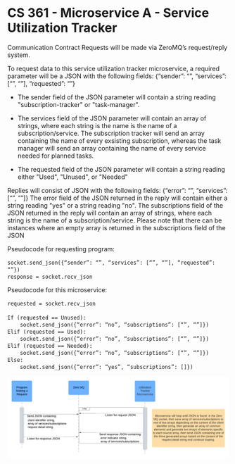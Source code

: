 # CS 361 - Microservice A - Service Utilization Tracker
 
 Communication Contract
 Requests will be made via ZeroMQ’s request/reply system. 

 To request data to this service utilization tracker microservice, a required parameter will be a JSON with the following fields:
    {“sender”: “”, “services”: [“”, “”], “requested”: “”}

 - The sender field of the JSON parameter will contain a string reading "subscription-tracker" or "task-manager".

 - The services field of the JSON parameter will contain an array of strings, where each string is the name is the name of a subscription/service. The subscription tracker will send an array containing the name of every exsisting subscription, whereas the task manager will send an array containing the name of every service needed for planned tasks. 

- The requested field of the JSON parameter will contain a string reading either "Used", "Unused", or "Needed"

 Replies will consist of JSON with the following fields:
     {“error”: “”, 
      “services”: [“”, “”]}
 The error field of the JSON returned in the reply will contain either a string reading "yes" or a string reading "no".
 The subscriptions field of the JSON returned in the reply will contain an array of strings, where each string is the name of a subscription/service. Please note that there can be instances where an empty array is returned in the subscriptions field of the JSON


Pseudocode for requesting program:

    socket.send_json({“sender”: “”, “services”: [“”, “”], “requested”: “”})
    response = socket.recv_json

Pseudocode for this microservice:

    requested = socket.recv_json

    If (requested == Unused):
        socket.send_json({“error”: “no”, “subscriptions”: [“”, “”]})
    Elif (requested == Used):
        socket.send_json({“error”: “no”, “subscriptions”: [“”, “”]})
    Elif (requested == Needed):
        socket.send_json({“error”: “no”, “subscriptions”: [“”, “”]})
    Else:
        socket.send_json({“error”: “yes”, “subscriptions”: []})

![alt text](image.png)
